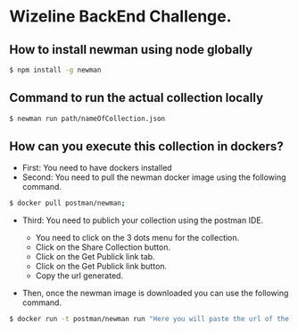 # Wizeline BackEnd Challenge.

## How to install newman using node globally
```sh
$ npm install -g newman
```

## Command to run the actual collection locally
```sh
$ newman run path/nameOfCollection.json
```
## How can you execute this collection in dockers?
* First: You need to have dockers installed
* Second: You need to pull the newman docker image using the following command.
```sh
$ docker pull postman/newman;
```
* Third: You need to publich your collection using the postman IDE.
  * You need to click on the 3 dots menu for the collection.
  * Click on the Share Collection button.
  * Click on the Get Publick link tab.
  * Click on the Get Publick link button.
  * Copy the url generated.

* Then, once the newman image is downloaded you can use the following command.
```sh
$ docker run -t postman/newman run "Here you will paste the url of the url generated with postman"
```
